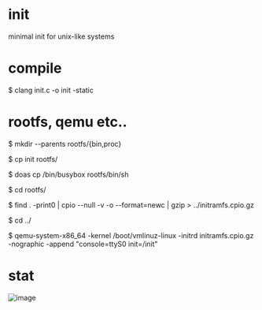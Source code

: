 # init
minimal init for unix-like systems

# compile
$ clang init.c -o init -static

# rootfs, qemu etc..
$ mkdir --parents rootfs/{bin,proc}

$ cp init rootfs/

$ doas cp /bin/busybox rootfs/bin/sh

$ cd rootfs/

$ find . -print0 | cpio --null -v -o --format=newc | gzip > ../initramfs.cpio.gz

$ cd ../

$ qemu-system-x86_64 -kernel /boot/vmlinuz-linux -initrd initramfs.cpio.gz -nographic -append "console=ttyS0 init=/init"

# stat
![image](https://github.com/user-attachments/assets/b9c345b8-ef13-45a4-be87-b05f8a80d88a)
